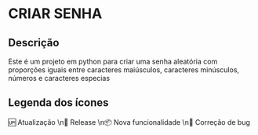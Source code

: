 # CRIAR SENHA

## Descrição

Este é um projeto em python para criar uma senha aleatória com proporções iguais entre caracteres maiúsculos, caracteres minúsculos, números e caracteres especias

## Legenda dos ícones

:up: Atualização
\n:checkered_flag: Release
\n:package: Nova funcionalidade
\n:lady_beetle: Correção de bug